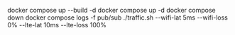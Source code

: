 docker compose up --build -d
docker compose up -d 
docker compose down 
docker compose logs -f pub/sub
./traffic.sh --wifi-lat 5ms --wifi-loss 0% --lte-lat 10ms --lte-loss 100%
